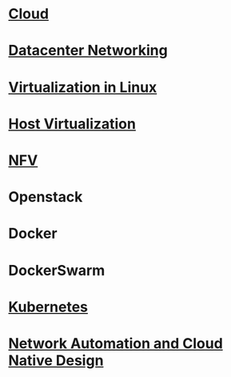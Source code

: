 # [Cloud](Cloud.md)
# [Datacenter Networking](DatacenterNetworking.md)
# [Virtualization in Linux](VirtualizationSupportInLinux.md)
# [Host Virtualization](Host_Virtualization.md)
# [NFV](NetworkFunctionVirtualization.md)
# Openstack
# Docker
# DockerSwarm
# [Kubernetes](KubernetesExam.md)
# [Network Automation and Cloud Native Design](NetAutomationCloudNative.md)
